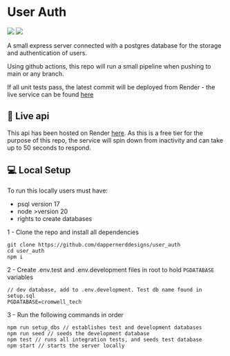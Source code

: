 # User Auth
<img src="https://img.shields.io/badge/Express%20js-000000?style=for-the-badge&logo=express&logoColor=white" /> <img src="https://img.shields.io/badge/PostgreSQL-316192?style=for-the-badge&logo=postgresql&logoColor=white" />


A small express server connected with a postgres database for the storage and authentication of users.

Using github actions, this repo will run a small pipeline when pushing to main or any branch.

If all unit tests pass, the latest commit will be deployed from Render - the live service can be found [here](https://user-auth-k2wn.onrender.com/api)

## 💫 Live api

This api has been hosted on Render [here](https://user-auth-k2wn.onrender.com/api). As this is a free tier for the purpose of this repo, the service will spin down from inactivity and can take up to 50 seconds to respond.

## 💻 Local Setup

To run this locally users must have:

- psql version 17
- node >version 20
- rights to create databases

1 - Clone the repo and install all dependencies

```
git clone https://github.com/dappernerddesigns/user_auth
cd user_auth
npm i
```

2 - Create .env.test and .env.development files in root to hold `PGDATABASE` variables

```
// dev database, add to .env.development. Test db name found in setup.sql
PGDATABASE=cromwell_tech
```

3 - Run the following commands in order

```
npm run setup_dbs // establishes test and development databases
npm run seed // seeds the development database
npm test // runs all integration tests, and seeds test database
npm start // starts the server locally
```
